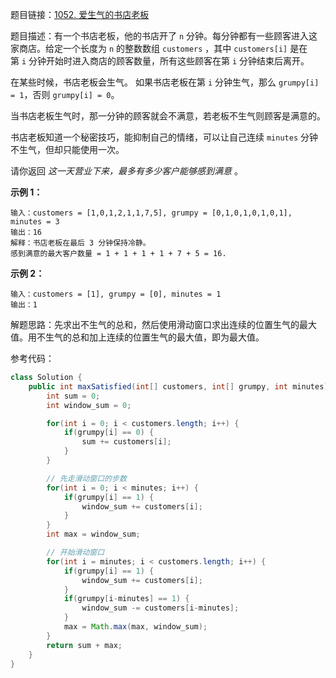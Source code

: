 题目链接：[1052. 爱生气的书店老板](https://leetcode.cn/problems/grumpy-bookstore-owner/)

题目描述：有一个书店老板，他的书店开了 `n` 分钟。每分钟都有一些顾客进入这家商店。给定一个长度为 `n` 的整数数组 `customers` ，其中 `customers[i]` 是在第 `i` 分钟开始时进入商店的顾客数量，所有这些顾客在第 `i` 分钟结束后离开。

在某些时候，书店老板会生气。 如果书店老板在第 `i` 分钟生气，那么 `grumpy[i] = 1`，否则 `grumpy[i] = 0`。

当书店老板生气时，那一分钟的顾客就会不满意，若老板不生气则顾客是满意的。

书店老板知道一个秘密技巧，能抑制自己的情绪，可以让自己连续 `minutes` 分钟不生气，但却只能使用一次。

请你返回 *这一天营业下来，最多有多少客户能够感到满意* 。

**示例 1：**

```plain
输入：customers = [1,0,1,2,1,1,7,5], grumpy = [0,1,0,1,0,1,0,1], minutes = 3
输出：16
解释：书店老板在最后 3 分钟保持冷静。
感到满意的最大客户数量 = 1 + 1 + 1 + 1 + 7 + 5 = 16.
```
**示例 2：**
```plain
输入：customers = [1], grumpy = [0], minutes = 1
输出：1
```

解题思路：先求出不生气的总和，然后使用滑动窗口求出连续的位置生气的最大值。用不生气的总和加上连续的位置生气的最大值，即为最大值。

参考代码：

```java
class Solution {
    public int maxSatisfied(int[] customers, int[] grumpy, int minutes) {
        int sum = 0;
        int window_sum = 0;

        for(int i = 0; i < customers.length; i++) {
            if(grumpy[i] == 0) {
                sum += customers[i];
            }
        }

        // 先走滑动窗口的步数
        for(int i = 0; i < minutes; i++) {
            if(grumpy[i] == 1) {
                window_sum += customers[i];
            }
        }
        int max = window_sum;

        // 开始滑动窗口
        for(int i = minutes; i < customers.length; i++) {
            if(grumpy[i] == 1) {
                window_sum += customers[i];
            }
            if(grumpy[i-minutes] == 1) {
                window_sum -= customers[i-minutes];
            }
            max = Math.max(max, window_sum);
        }
        return sum + max;
    }
}
```



